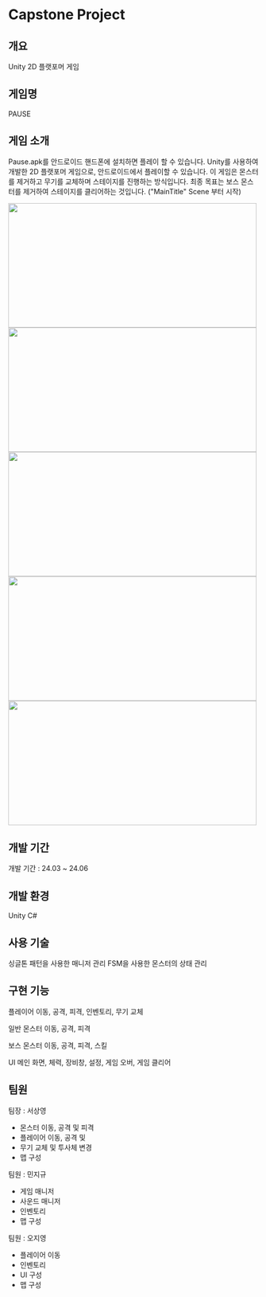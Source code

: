 # Capstone Project

## 개요

Unity 2D 플랫포머 게임

## 게임명

PAUSE

## 게임 소개
Pause.apk를 안드로이드 핸드폰에 설치하면 플레이 할 수 있습니다.
Unity를 사용하여 개발한 2D 플랫포머 게임으로, 안드로이드에서 플레이할 수 있습니다.
이 게임은 몬스터를 제거하고 무기를 교체하며 스테이지를 진행하는 방식입니다.
최종 목표는 보스 몬스터를 제거하여 스테이지를 클리어하는 것입니다.
("MainTitle" Scene 부터 시작)

<img src="https://github.com/user-attachments/assets/7c065b9f-2de5-41d4-b90e-505ddd344f78" width="500" height="250"/>
<img src="https://github.com/user-attachments/assets/070ece04-c692-4445-a1b1-7a759ffd9777" width="500" height="250"/>
<img src="https://github.com/user-attachments/assets/f1467cb5-f797-4b38-a0bc-857e37693a81" width="500" height="250"/>
<img src="https://github.com/user-attachments/assets/05b7ac0d-1a82-409b-a103-7763ae73597e" width="500" height="250"/>
<img src="https://github.com/user-attachments/assets/e9744254-c9a6-48c2-a82a-0ef38902ef4c" width="500" height="250"/>

## 개발 기간

개발 기간 : 24.03 ~ 24.06

## 개발 환경

Unity
C#

## 사용 기술

싱글톤 패턴을 사용한 매니저 관리
FSM을 사용한 몬스터의 상태 관리

## 구현 기능

플레이어
  이동, 공격, 피격, 인벤토리, 무기 교체

일반 몬스터
  이동, 공격, 피격

보스 몬스터
  이동, 공격, 피격, 스킬

UI
  메인 화면, 체력, 장비창, 설정, 게임 오버, 게임 클리어

## 팀원

팀장 : 서상영
* 몬스터 이동, 공격 및 피격
* 플레이어 이동, 공격 및
* 무기 교체 및 투사체 변경
* 맵 구성
  
팀원 : 민지규
* 게임 매니저
* 사운드 매니저
* 인벤토리
* 맵 구성
  
팀원 : 오지영 
* 플레이어 이동
* 인벤토리
* UI 구성
* 맵 구성


